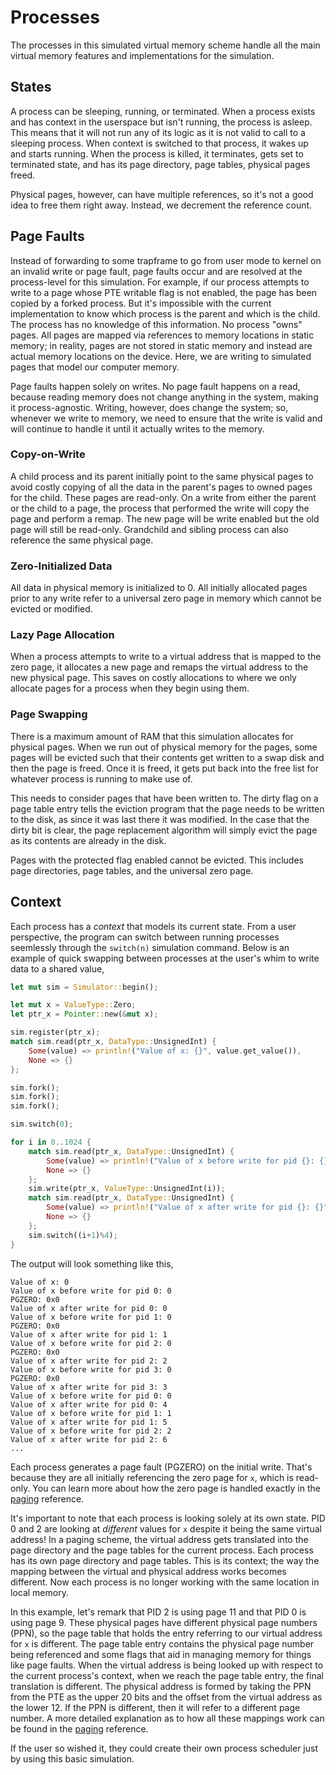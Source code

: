 # Processes

The processes in this simulated virtual memory scheme handle all the main virtual memory
features and implementations for the simulation.

## States

A process can be sleeping, running, or terminated. When a process exists and has context in the userspace
but isn't running, the process is asleep. This means that it will not run any of its logic as
it is not valid to call to a sleeping process. When context is switched to that process,
it wakes up and starts running. When the process is killed, it terminates, gets set to terminated state,
and has its page directory, page tables, physical pages freed.

Physical pages, however, can have multiple references, so it's not a good idea to free them right away.
Instead, we decrement the reference count.

## Page Faults

Instead of forwarding to some trapframe to go from user mode to kernel on an invalid write
or page fault, page faults occur and are resolved at the process-level for this simulation. For example,
if our process attempts to write to a page whose PTE writable flag is not enabled, the page has been copied
by a forked process. But it's impossible with the current implementation to know which process is the
parent and which is the child. The process has no knowledge of this information.
No process "owns" pages. All pages are mapped via references to memory locations in static memory;
in reality, pages are not stored in static memory and instead are actual
memory locations on the device. Here, we are writing to simulated pages that model our computer memory.

Page faults happen solely on writes. No page fault happens on a read, because reading memory
does not change anything in the system, making it process-agnostic. Writing, however, does
change the system; so, whenever we write to memory, we need to ensure that the write is valid and will
continue to handle it until it actually writes to the memory.

### Copy-on-Write

A child process and its parent initially point to the same physical pages to avoid
costly copying of all the data in the parent's pages to owned pages for the
child. These pages are read-only. On a write from either the parent or the child to a page, the process that
performed the write will copy the page and perform a remap. The new page will be write enabled
but the old page will still be read-only. Grandchild and sibling process can also reference
the same physical page.

### Zero-Initialized Data

All data in physical memory is initialized to 0. All initially allocated pages prior to any
write refer to a universal zero page in memory which cannot be evicted or modified.

### Lazy Page Allocation

When a process attempts to write to a virtual address that is mapped to the zero page, it allocates
a new page and remaps the virtual address to the new physical page. This saves on costly
allocations to where we only allocate pages for a process when they begin using them.

### Page Swapping
There is a maximum amount of RAM that this simulation allocates for physical pages.
When we run out of physical memory for the pages, some pages will be evicted such that
their contents get written to a swap disk and then the page is freed. Once it is freed, it gets
put back into the free list for whatever process is running to make use of.

This needs to consider pages that have been written to. The dirty flag on a page table entry
tells the eviction program that the page needs to be written to the disk, as since it was last there
it was modified. In the case that the dirty bit is clear, the page replacement algorithm will
simply evict the page as its contents are already in the disk.

Pages with the protected flag enabled cannot be evicted. This includes page directories, page tables,
and the universal zero page.

## Context

Each process has a _context_ that models its current state. From a user perspective, the program
can switch between running processes seemlessly through the `switch(n)` simulation command.
Below is an example of quick swapping between processes at the user's whim to write data to a shared
value,

```rust
let mut sim = Simulator::begin();

let mut x = ValueType::Zero;
let ptr_x = Pointer::new(&mut x);

sim.register(ptr_x);
match sim.read(ptr_x, DataType::UnsignedInt) {
    Some(value) => println!("Value of x: {}", value.get_value()),
    None => {}
};

sim.fork();
sim.fork();
sim.fork();

sim.switch(0);

for i in 0..1024 {
    match sim.read(ptr_x, DataType::UnsignedInt) {
        Some(value) => println!("Value of x before write for pid {}: {}", i%4, value.get_value()),
        None => {}
    };
    sim.write(ptr_x, ValueType::UnsignedInt(i));
    match sim.read(ptr_x, DataType::UnsignedInt) {
        Some(value) => println!("Value of x after write for pid {}: {}", i%4, value.get_value()),
        None => {}
    };
    sim.switch((i+1)%4);
}
```

The output will look something like this,
```
Value of x: 0
Value of x before write for pid 0: 0
PGZERO: 0x0
Value of x after write for pid 0: 0
Value of x before write for pid 1: 0
PGZERO: 0x0
Value of x after write for pid 1: 1
Value of x before write for pid 2: 0
PGZERO: 0x0
Value of x after write for pid 2: 2
Value of x before write for pid 3: 0
PGZERO: 0x0
Value of x after write for pid 3: 3
Value of x before write for pid 0: 0
Value of x after write for pid 0: 4
Value of x before write for pid 1: 1
Value of x after write for pid 1: 5
Value of x before write for pid 2: 2
Value of x after write for pid 2: 6
...
```

Each process generates a page fault (PGZERO) on the initial write. 
That's because they are all initially referencing the zero page for `x`, which is read-only.
You can learn more about how the zero page is handled exactly in the [paging](paging) reference.

It's important to note that each process is looking solely at its own state.
PID 0 and 2 are looking at _different_ values for `x` despite it being the same virtual address!
In a paging scheme, the virtual address gets translated into the page directory and
the page tables for the current process. Each process has its own page directory and page tables.
This is its context; the way the mapping between the virtual and physical address works becomes different.
Now each process is no longer working with the same location in local memory.

In this example, let's remark that PID 2 is using page 11 and that PID 0 is using page 9.
These physical pages have different physical page numbers (PPN), so the page table
that holds the entry referring to our virtual address for `x` is different.
The page table entry contains the physical page number being referenced and some flags
that aid in managing memory for things like page faults. When the virtual address is being
looked up with respect to the current process's context, when we reach the page table entry,
the final translation is different. The physical address is formed by taking the PPN
from the PTE as the upper 20 bits and the offset from the virtual address as the lower 12.
If the PPN is different, then it will refer to a different page number. A more detailed explanation
as to how all these mappings work can be found in the [paging](paging) reference.

If the user so wished it, they could create their own process scheduler just by using this basic
simulation.
